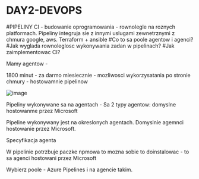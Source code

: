 # DAY2-DEVOPS

#PIPELINY CI - budowanie oprogramowania - rownolegle na roznych platformach. Pipeliny integruja sie z innymi uslugami zewnetrznymi z chmura google, aws.
Terraform + ansible
#Co to sa poole agentow i agenci?
#Jak wyglada rownoleglosc wykonywania zadan w pipelinach?
#Jak zaimplementowac CI?

Mamy agentow - 

1800 minut - za darmo miesiecznie - mozliwosci wykorzysatania po stronie chmury - hostowamnie pipelinow

![image](https://github.com/user-attachments/assets/9777daff-3bd2-4b51-a639-007b1f16ac8e)

Pipeliny wykonywane sa na agentach - Sa 2 typy agentow: domyslne hostowanme przez Microsoft

Pipeline wykonywany jest na okreslonych agentach. Domyslnie agemnci hostowanie przez Microsoft.

Specyfikacja agenta

W pipelinie potrzbuje paczke npmowa to mozna sobie to doinstalowac  - to sa agenci hostowani przez Microsoft

Wybierz poole - Azure Pipelines i na agencie takim.

